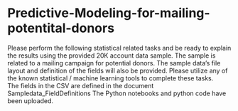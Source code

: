 # Predictive-Modeling-for-mailing-potentital-donors

Please perform the following statistical related tasks and be ready to explain the results using the provided 20K account data sample. The sample is related to a mailing campaign for potential donors. The sample data’s file layout and definition of the fields will also be provided. Please utilize any of the known statistical / machine learning tools to complete these tasks.  
The fields in the CSV are defined in the document Sampledata_FieldDefinitions
The Python notebooks and python code have been uploaded.
